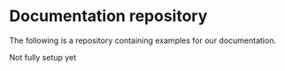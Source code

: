# Documentation repository 

The following is a repository containing examples for our documentation.

Not fully setup yet
